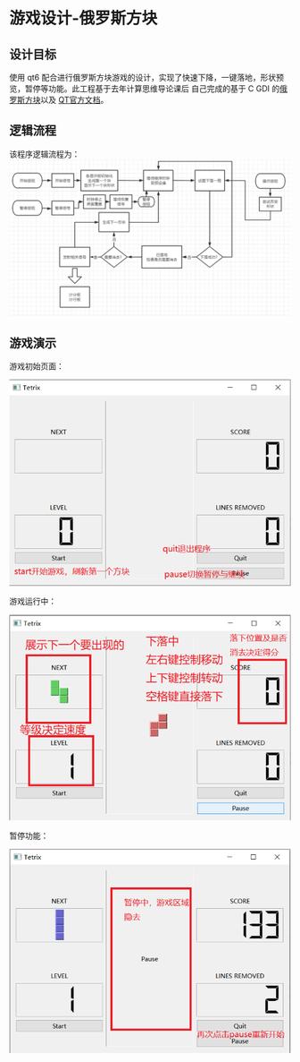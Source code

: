 # 游戏设计-俄罗斯方块
## 设计目标
使用 qt6 配合进行俄罗斯方块游戏的设计，实现了快速下降，一键落地，形状预览，暂停等功能。此工程基于去年计算思维导论课后
自己完成的基于 C GDI 的[俄罗斯方块](https://github.com/snow-scald/cTetris.git)以及 [QT官方文档](https://doc.qt.io/)。
## 逻辑流程
该程序逻辑流程为：![](/img/flow.png)
## 游戏演示
游戏初始页面：

![](/img/run1.png)

游戏运行中：

![](/img/run2.png)

暂停功能：

![](/img/pause.png)



